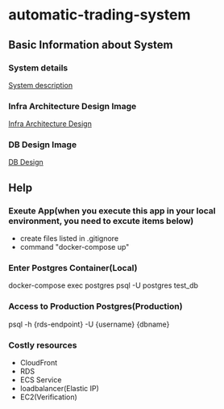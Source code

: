 # automatic-trading-system

## Basic Information about System

### System details
[System description](https://checker-crime-252.notion.site/Automatic-Trading-System-eec52c8300a6425c814c8a148ef5206e)

### Infra Architecture Design Image
[Infra Architecture Design](https://cacoo.com/diagrams/xLW2Cih0XiKMCfvU/EDA53)

### DB Design Image
[DB Design](https://app.diagrams.net/#G1_QAdHhH8cdyf7nwVqn0OkZNsAbn0t9H_)

## Help

### Exeute App(when you execute this app in your local environment, you need to excute items below)
- create files listed in .gitignore
- command "docker-compose up"

### Enter Postgres Container(Local)
docker-compose exec postgres psql -U postgres test_db

### Access to Production Postgres(Production)
psql -h {rds-endpoint} -U {username} {dbname}

### Costly resources
- CloudFront
- RDS
- ECS Service
- loadbalancer(Elastic IP)
- EC2(Verification)


